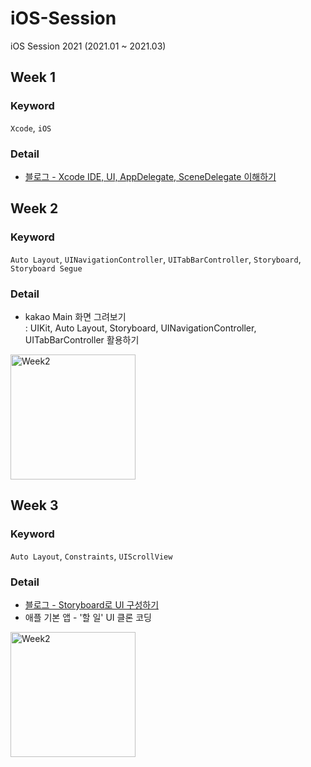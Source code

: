 # iOS-Session
iOS Session 2021 (2021.01 ~ 2021.03)


## Week 1
### Keyword
`Xcode`, `iOS`
### Detail
- [블로그 - Xcode IDE, UI, AppDelegate, SceneDelegate 이해하기](https://velog.io/@eunjiha/iOS-Xcode-IDE-%EC%9D%B4%ED%95%B4%ED%95%98%EA%B8%B0)

## Week 2
### Keyword
`Auto Layout`, `UINavigationController`, `UITabBarController`, `Storyboard`, `Storyboard Segue`

### Detail
- kakao Main 화면 그려보기 <br>
: UIKit, Auto Layout, Storyboard, UINavigationController, UITabBarController 활용하기

<img width="200" alt="Week2" src="https://user-images.githubusercontent.com/43839938/156965247-6d60c4f2-5305-42ef-b4fa-2459425cf1a4.png">

## Week 3
### Keyword
`Auto Layout`, `Constraints`, `UIScrollView`

### Detail
- [블로그 - Storyboard로 UI 구성하기](https://velog.io/@eunjiha/Storyboard%EB%A1%9C-UI-%EA%B5%AC%EC%84%B1%ED%95%98%EA%B8%B0) <br>
- 애플 기본 앱 - '할 일' UI 클론 코딩

<img width="200" alt="Week2" src="https://user-images.githubusercontent.com/43839938/156966505-053d82ba-32f8-410b-88d6-e319e4b29df6.png">
